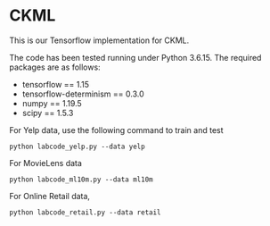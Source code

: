 # CKML
This is our Tensorflow implementation for CKML.

The code has been tested running under Python 3.6.15. The required packages are as follows:
- tensorflow == 1.15
- tensorflow-determinism == 0.3.0
- numpy == 1.19.5
- scipy == 1.5.3


For Yelp data, use the following command to train and test
```
python labcode_yelp.py --data yelp
```

For MovieLens data
```
python labcode_ml10m.py --data ml10m
```


For Online Retail data, 
```
python labcode_retail.py --data retail
```
